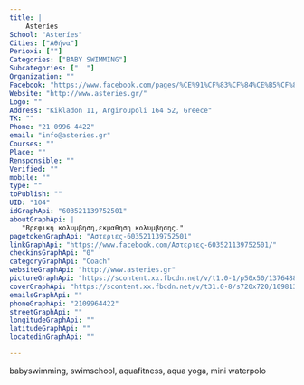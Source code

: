 ```yaml
---
title: |
    Asteríes
School: "Asteríes"
Cities: ["Αθήνα"]
Perioxi: [""]
Categories: ["BABY SWIMMING"]
Subcategories: ["  "]
Organization: ""
Facebook: "https://www.facebook.com/pages/%CE%91%CF%83%CF%84%CE%B5%CF%81%CE%B9%CE%B5%CF%82/603521139752501"
Website: "http://www.asteries.gr/"
Logo: ""
Address: "Kikladon 11, Argiroupoli 164 52, Greece"
TK: ""
Phone: "21 0996 4422"
email: "info@asteries.gr"
Courses: ""
Place: ""
Rensponsible: ""
Verified: ""
mobile: ""
type: ""
toPublish: ""
UID: "104"
idGraphApi: "603521139752501"
aboutGraphApi: | 
   "Βρεφικη κολυμβηση,εκμαθηση κολυμβησης."
pagetokenGraphApi: "Αστεριες-603521139752501"
linkGraphApi: "https://www.facebook.com/Αστεριες-603521139752501/"
checkinsGraphApi: "0"
categoryGraphApi: "Coach"
websiteGraphApi: "http://www.asteries.gr"
pictureGraphApi: "https://scontent.xx.fbcdn.net/v/t1.0-1/p50x50/1376488_604232186348063_4575643355436756860_n.jpg?oh=1a7de2c4cbc6f93dc7886700431a088e&amp;oe=5B4AC67F"
coverGraphApi: "https://scontent.xx.fbcdn.net/v/t31.0-8/s720x720/10981300_653999151371366_5232705238641014230_o.jpg?oh=756b966d7c6767a39316f06b9030656c&amp;oe=5B424657"
emailsGraphApi: ""
phoneGraphApi: "2109964422"
streetGraphApi: ""
longitudeGraphApi: ""
latitudeGraphApi: ""
locatedinGraphApi: ""

---
```


babyswimming, swimschool, aquafitness, aqua yoga, mini waterpolo

